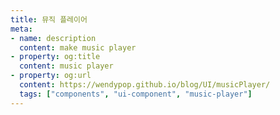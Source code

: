 ```yaml
---
title: 뮤직 플레이어
meta:
- name: description
  content: make music player
- property: og:title
  content: music player
- property: og:url
  content: https://wendypop.github.io/blog/UI/musicPlayer/
  tags: ["components", "ui-component", "music-player"]
---
```






[//]: # (<Comment />)
